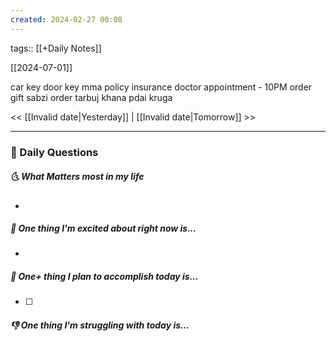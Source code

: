 ```yaml
---
created: 2024-02-27 00:08
---
```

tags:: [[+Daily Notes]]

[[2024-07-01]]

car key
door key
mma policy insurance
doctor appointment - 10PM
order gift
sabzi order
tarbuj khana
pdai kruga



<< [[Invalid date|Yesterday]] | [[Invalid date|Tomorrow]] >>

---
### 📅 Daily Questions
##### 🌜 What Matters most in my life
- 

##### 🙌 One thing I'm excited about right now is...
- 

##### 🚀 One+ thing I plan to accomplish today is...
- [ ] 

##### 👎 One thing I'm struggling with today is...
